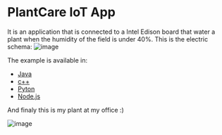 PlantCare IoT App
============================
It is an application that is connected to a Intel Edison board that water a plant when the humidity of the field is under 40%. 
This is the electric schema:
![image](https://github.com/buitren9/PlantCareFiware/blob/master/readMeResources/esquema.jpg)

The example is available in:

*	[Java](https://github.com/buitren9/PlantCareFiware/tree/master/java)
*	[c++]()
*	[Pyton](https://github.com/buitren9/PlantCareFiware/tree/master/python)
*	[Node.js](https://github.com/buitren9/PlantCareFiware/tree/master/nodejs)	

And finaly this is my plant at my office :)

![image](https://github.com/buitren9/PlantCareFiware/blob/master/readMeResources/pic1.jpg )



